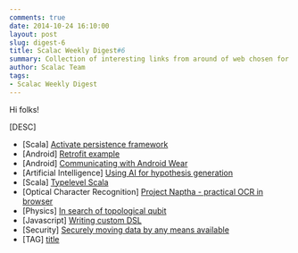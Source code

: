 ```yaml
---
comments: true
date: 2014-10-24 16:10:00
layout: post
slug: digest-6
title: Scalac Weekly Digest#6
summary: Collection of interesting links from around of web chosen for you by Scalac team
author: Scalac Team
tags:
- Scalac Weekly Digest
---
```


Hi folks! 

[DESC]

* \[Scala\] [Activate persistence framework](http://activate-framework.org/)
* \[Android\] [Retrofit example](http://inaka.net/blog/2014/10/10/android-retrofit-rest-client/)
* \[Android\] [Communicating with Android Wear](http://ptrprograms.blogspot.com/2014/10/a-guide-to-android-wear-message-api.html)
* \[Artificial Intelligence\] [Using AI for hypothesis generation](http://www.economist.com/news/science-and-technology/21621704-new-type-software-helps-researchers-decide-what-they-should-be-looking)
* \[Scala\] [Typelevel Scala](http://typelevel.org/blog/2014/09/02/typelevel-scala.html)
* \[Optical Character Recognition\] [Project Naptha - practical OCR in browser](http://projectnaptha.com/)
* \[Physics\] [In search of topological qubit](http://www.technologyreview.com/featuredstory/531606/microsofts-quantum-mechanics/)
* \[Javascript\] [Writing custom DSL](https://www.youtube.com/watch?v=lm4jEcnWeKI&index=11&list=PL37ZVnwpeshFXOP2lqCUykYPXYNsK_fgN)
* \[Security\] [Securely moving data by any means available](https://github.com/grantdobbe/endrun)
* \[TAG\] [title](link)

